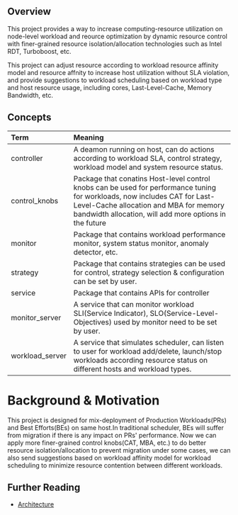 <!--
Copyright (c) 2018 Intel Corporation

Licensed under the Apache License, Version 2.0 (the "License");
you may not use this file except in compliance with the License.
You may obtain a copy of the License at

     http://www.apache.org/licenses/LICENSE-2.0

Unless required by applicable law or agreed to in writing, software
distributed under the License is distributed on an "AS IS" BASIS,
WITHOUT WARRANTIES OR CONDITIONS OF ANY KIND, either express or implied.
See the License for the specific language governing permissions and
limitations under the License.
-->

## Overview

This project provides a way to increase computing-resource utilization
on node-level workload and reource optimization by dynamic resource
control with finer-grained resource isolation/allocation technologies
such as Intel RDT, Turboboost, etc.

This project can adjust resource according to workload resource affinity
model and resource affnity to increase host utilization without SLA
violation, and provide suggestions to workload scheduling based on
workload type and host resource usage, including cores, Last-Level-Cache,
Memory Bandwidth, etc.

## Concepts

| Term           | Meaning |
| :------------- | :------ |
| controller     | A deamon running on host, can do actions according to workload SLA, control strategy, workload model and system resource status. |
| control_knobs  | Package that conatins Host-level control knobs can be used for performance tuning for workloads, now includes CAT for Last-Level-Cache allocation and MBA for memory bandwidth allocation, will add more options in the future |
| monitor        | Package that contains workload performance monitor, system status monitor, anomaly detector, etc. |
| strategy       | Package that contains strategies can be used for control, strategy selection & configuration can be set by user. |
| service        | Package that contains APIs for controller|
| monitor_server | A service that can monitor workload SLI(Service Indicator), SLO(Service-Level-Objectives) used by monitor need to be set by user.  |
| workload_server| A service that simulates scheduler, can listen to user for workload add/delete, launch/stop workloads according resource status on different hosts and workload types. |


# Background & Motivation
This project is designed for mix-deployment of Production Workloads(PRs)
and Best Efforts(BEs) on same host.In traditional scheduler, BEs will
suffer from migration if there is any impact on PRs' performance. Now we
can apply more finer-grained control knobs(CAT, MBA, etc.) to do better
resource isolation/allocation to prevent migration under some cases, we
can also send suggestions based on workload affinity model for workload
scheduling to minimize resource contention between different workloads.

## Further Reading

- [Architecture][arch]

[arch]: docs/architecture.md
